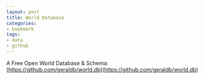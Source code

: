 ```yaml
---
layout: post
title: World Database
categories:
- bookmark
tags:
- data
- github
---
```

A Free Open World Database & Schema: [https://github.com/geraldb/world.db](https://github.com/geraldb/world.db)